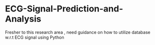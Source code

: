 # ECG-Signal-Prediction-and-Analysis
Fresher to this research area , need guidance on how to utilize database w.r.t ECG signal using Python
